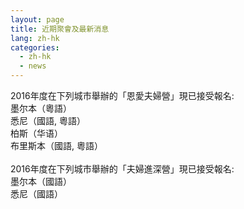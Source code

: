 ```yaml
---
layout: page
title: 近期聚會及最新消息
lang: zh-hk
categories: 
  - zh-hk
  - news
--- 
```

2016年度在下列城市舉辦的「恩愛夫婦營」現已接受報名:<br>
墨尔本（粵語）<br>
悉尼（國語, 粵語）<br>
柏斯（华语）<br>
布里斯本（國語, 粵語）
<br>
<br>
2016年度在下列城市舉辦的「夫婦進深營」現已接受報名:<br>
墨尔本（國語）<br>
悉尼（國語）
